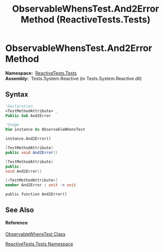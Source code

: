 ﻿---
title: ObservableWhensTest.And2Error Method  (ReactiveTests.Tests)
TOCTitle: And2Error Method
ms:assetid: M:ReactiveTests.Tests.ObservableWhensTest.And2Error
ms:mtpsurl: https://msdn.microsoft.com/en-us/library/reactivetests.tests.observablewhenstest.and2error(v=VS.103)
ms:contentKeyID: 36620478
ms.date: 06/28/2011
mtps_version: v=VS.103
f1_keywords:
- ReactiveTests.Tests.ObservableWhensTest.And2Error
dev_langs:
- CSharp
- JScript
- VB
- FSharp
- c++
---

# ObservableWhensTest.And2Error Method

**Namespace:**  [ReactiveTests.Tests](hh289046\(v=vs.103\).md)  
**Assembly:**  Tests.System.Reactive (in Tests.System.Reactive.dll)

## Syntax

``` vb
'Declaration
<TestMethodAttribute> _
Public Sub And2Error
```

``` vb
'Usage
Dim instance As ObservableWhensTest

instance.And2Error()
```

``` csharp
[TestMethodAttribute]
public void And2Error()
```

``` c++
[TestMethodAttribute]
public:
void And2Error()
```

``` fsharp
[<TestMethodAttribute>]
member And2Error : unit -> unit 
```

``` jscript
public function And2Error()
```

## See Also

#### Reference

[ObservableWhensTest Class](hh303102\(v=vs.103\).md)

[ReactiveTests.Tests Namespace](hh289046\(v=vs.103\).md)

